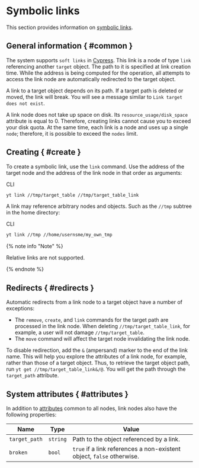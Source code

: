 # Symbolic links

This section provides information on [symbolic links](https://ru.wikipedia.org/wiki/Symbolic_link).

## General information { #common }

The system supports `soft links` in [Cypress](../../../user-guide/storage/cypress.md). This link is a node of type `link` referencing another `target` object.
The path to it is specified at link creation time. While the address is being computed for the operation, all attempts to access the link node are automatically redirected to the target object.

A link to a target object depends on its path.
If a target path is deleted or moved, the link will break. You will see a message similar to `Link target does not exist`.

A link node does not take up space on disk. Its `resource_usage/disk_space` attribute is equal to 0. Therefore, creating links cannot cause you to exceed your disk quota.
At the same time, each link is a node and uses up a single `node`; therefore, it is possible to exceed the `nodes` limit.

## Creating { #create }

To create a symbolic link, use the `link` command. Use the address of the target node and the address of the link node in that order as arguments:

CLI
```bash
yt link //tmp/target_table //tmp/target_table_link
```

A link may reference arbitrary nodes and objects.
Such as the `//tmp` subtree in the home directory:

CLI
```bash
yt link //tmp //home/usernsme/my_own_tmp
```

{% note info "Note" %}

Relative links are not supported.

{% endnote %}

## Redirects { #redirects }

Automatic redirects from a link node to a target object have a number of exceptions:

- The `remove`, `create`, and `link` commands for the target path are processed in the link node. When deleting `//tmp/target_table_link`, for example, a user will not damage `//tmp/target_table`.
- The `move` command will affect the target node invalidating the link node.

To disable redirection, add the `&` (ampersand) marker to the end of the link name.
This will help you explore the attributes of a link node, for example, rather than those of a target object.
Thus, to retrieve the target object path, run `yt get //tmp/target_table_link&/@`. You will get the path through the `target_path` attribute.

## System attributes { #attributes }

In addition to [attributes](../../../user-guide/storage/attributes.md) common to all nodes, link nodes also have the following properties:

| **Name** | **Type** | **Value** |
| ------------- | -------- | ------------------------------------------------------------ |
| `target_path` | `string` | Path to the object referenced by a link. |
| `broken` | `bool` | `true` if a link references a non-existent object, `false` otherwise. |

